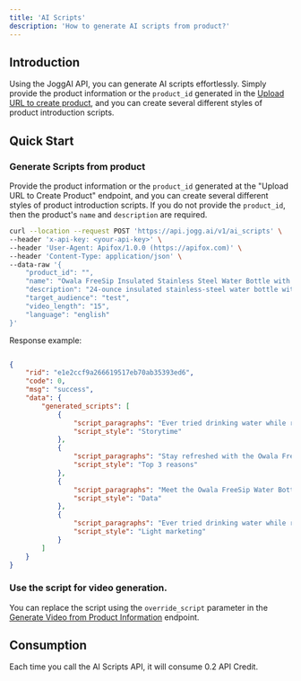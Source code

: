 ```yaml
---
title: 'AI Scripts'
description: 'How to generate AI scripts from product?'
---
```


## Introduction

Using the JoggAI API, you can generate AI scripts effortlessly. Simply provide the product information or the `product_id` generated in the [Upload URL to create product](https://docs.jogg.ai/api-reference/URL-to-Video/UploadURL), and you can create several different styles of product introduction scripts.

## Quick Start

### Generate Scripts from product

Provide the product information or the `product_id` generated at the "Upload URL to Create Product" endpoint, and you can create several different styles of product introduction scripts.
If you do not provide the `product_id`, then the product's `name` and `description` are required.

```bash
curl --location --request POST 'https://api.jogg.ai/v1/ai_scripts' \
--header 'x-api-key: <your-api-key>' \
--header 'User-Agent: Apifox/1.0.0 (https://apifox.com)' \
--header 'Content-Type: application/json' \
--data-raw '{
    "product_id": "",
    "name": "Owala FreeSip Insulated Stainless Steel Water Bottle with Straw for Sports, Travel, and School BPA-Free Sports Water Bottle, 24 oz, Shy Marshmallow",
    "description": "24-ounce insulated stainless-steel water bottle with a FreeSip spout and push-button lid with lock\nPatented FreeSip spout designed for either sipping upright through the built-in straw or tilting back to swig from the spout opening\nProtective push-to-open lid keeps spout clean; convenient carry loop doubles as a lock\nDouble-wall insulation keeps drinks cold for up to 24 hours; wide opening for cleaning and adding ice; cup holder-friendly base\nBPA, lead, and phthalate-free; hand wash cup, dishwasher-safe lid; not for use with hot liquids",
    "target_audience": "test",
    "video_length": "15",
    "language": "english"
}'
```

Response example:

```json

{
    "rid": "e1e2ccf9a266619517eb70ab35393ed6",
    "code": 0,
    "msg": "success",
    "data": {
        "generated_scripts": [
            {
                "script_paragraphs": "Ever tried drinking water while running? It's like a comedy show!You either spill it all over or look like a fish out of water.Then I found the Owala FreeSip bottle—game changer, folks!Sip upright or swig like a champ, no spills in sight!Stay hydrated with style—24 oz of pure refreshment, Shy Marshmallow!",
                "script_style": "Storytime"
            },
            {
                "script_paragraphs": "Stay refreshed with the Owala FreeSip's 24-ounce capacity!Enjoy sipping upright or swigging from the spout—your choice!Double-wall insulation keeps drinks cold for 24 hours, amazing right?BPA-free and easy to clean—perfect for sports, travel, or school!Grab yours today and elevate your hydration game!",
                "script_style": "Top 3 reasons"
            },
            {
                "script_paragraphs": "Meet the Owala FreeSip Water Bottle: your hydration superhero!Sip upright through the straw or tilt for a swig—your choice!Double-wall insulation keeps drinks cold for 24 hours. Chill vibes only!BPA-free and easy to clean; it’s a bottle, not a science experiment!Perfect for sports, travel, or school—stay hydrated in style!",
                "script_style": "Data"
            },
            {
                "script_paragraphs": "Ever tried drinking water while running? It's like a comedy show!You tilt, you sip, and suddenly, it's a water fountain explosion.Then there’s the awkward moment when you need a straw, but don’t have one.Imagine a world where sipping and swigging are both possible, effortlessly.Meet the Owala FreeSip Water Bottle, your hydration hero for every adventure!",
                "script_style": "Light marketing"
            }
        ]
    }
}
```

### Use the script for video generation.

You can replace the script using the `override_script` parameter in the [Generate Video from Product Information](https://docs.jogg.ai/api-reference/API%20Documentation/CreateVideoFromURL#generate-video-from-product-information) endpoint.

## Consumption

Each time you call the AI Scripts API, it will consume 0.2 API Credit.